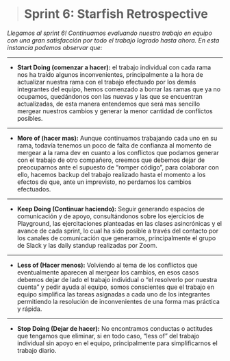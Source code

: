 > # Sprint 6: Starfish Retrospective

*Llegamos al sprint 6! Continuamos evaluando nuestro trabajo en equipo con una gran satisfacción por todo el trabajo logrado hasta ahora. En esta instancia podemos observar que:*

------------

* **Start Doing (comenzar a hacer):** el trabajo individual con cada rama nos ha traído algunos inconvenientes, principalmente a la hora de actualizar nuestra rama con el trabajo efectuado por los demás integrantes del equipo, hemos comenzado a borrar las ramas que ya no ocupamos, quedándonos con las nuevas y las que se encuentran actualizadas, de esta manera entendemos que será mas sencillo mergear nuestros cambios y generar la menor cantidad de conflictos posibles. 

------------


* **More of (hacer mas):** Aunque continuamos trabajando cada uno en su rama, todavía tenemos un poco de falta de confianza al momento de mergear a la rama dev en cuanto a los conflictos que podamos generar con el trabajo  de otro compañero, creemos que debemos dejar de preocuparnos ante el supuesto de “romper código”, para colaborar con ello, hacemos backup del trabajo realizado hasta el momento a los efectos de que, ante un imprevisto, no perdamos los cambios efectuados.

------------


* **Keep Doing (Continuar haciendo):** Seguir generando espacios de comunicación y de apoyo, consultándonos  sobre los ejercicios de Playground, las ejercitaciones planteadas en las clases asincrónicas y el avance de cada sprint, lo cual ha sido posible a través del contacto por los canales de comunicación que generamos, principalmente el grupo de Slack y las daily standup realizadas por Zoom.

------------


* **Less of (Hacer menos):** Volviendo al tema de los conflictos que eventualmente aparecen al mergear los cambios, en esos casos debemos dejar de lado el trabajo individual o “el resolverlo por nuestra cuenta” y pedir ayuda al equipo, somos conscientes que el trabajo en equipo simplifica las tareas asignadas a cada uno de los integrantes permitiendo la resolución de inconvenientes de una forma mas práctica y rápida.

------------


* **Stop Doing (Dejar de hacer):** No encontramos conductas o actitudes que tengamos que eliminar, si en todo caso, “less of” del trabajo individual sin apoyo en el equipo, principalmente para simplificarnos el trabajo diario.  
